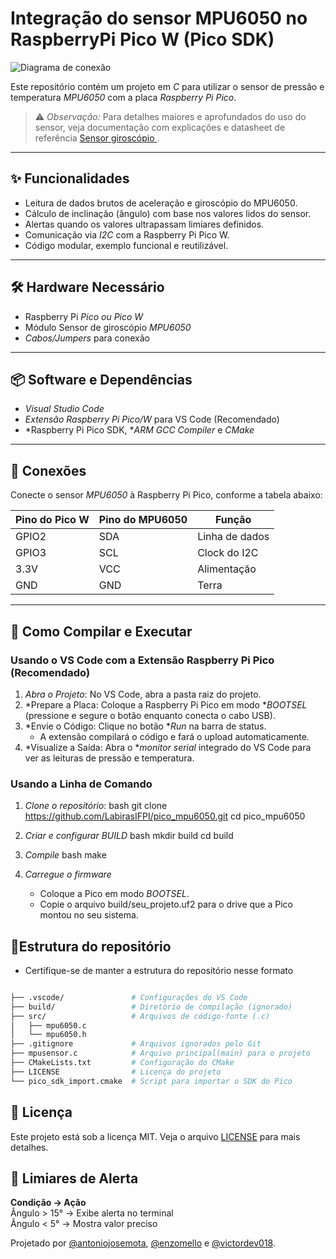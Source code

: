 # Integração do sensor MPU6050 no RaspberryPi Pico W (Pico SDK)

![Diagrama de conexão](https://user-images.githubusercontent.com/107638696/241324971-43b8fe88-447d-4c2d-9296-4b3aaa50f4ce.png)

Este repositório contém um projeto em *C* para utilizar o sensor de pressão e temperatura *MPU6050* com a placa *Raspberry Pi Pico*.


> ⚠️ *Observação:* Para detalhes maiores e aprofundados do uso do sensor, veja documentação com explicações e datasheet de referência [Sensor giroscópio ](https://www.notion.so/labiras/Sensor-Girosc-pio-MPU6050-22967aa6595380b2b38cc1529256ba44).
---

## ✨ Funcionalidades

- Leitura de dados brutos de aceleração e giroscópio do MPU6050.  
- Cálculo de inclinação (ângulo) com base nos valores lidos do sensor.  
- Alertas quando os valores ultrapassam limiares definidos.  
- Comunicação via *I2C* com a Raspberry Pi Pico W.  
- Código modular, exemplo funcional e reutilizável.  

---

## 🛠️ Hardware Necessário
- Raspberry Pi *Pico ou Pico W*  
- Módulo Sensor de giroscópio *MPU6050*  
- *Cabos/Jumpers* para conexão  
---

## 📦 Software e Dependências
- *Visual Studio Code*  
- *Extensão Raspberry Pi Pico/W* para VS Code (Recomendado)  
- *Raspberry Pi Pico SDK, **ARM GCC Compiler* e *CMake*  
---

## 🔌 Conexões
Conecte o sensor *MPU6050* à Raspberry Pi Pico, conforme a tabela abaixo:

| Pino do Pico W | Pino do MPU6050 | Função        |
|----------------|------------------|----------------|
| GPIO2          | SDA              | Linha de dados |
| GPIO3          | SCL              | Clock do I2C   |
| 3.3V           | VCC              | Alimentação    |
| GND            | GND              | Terra          |

---

## 🚀 Como Compilar e Executar

### Usando o VS Code com a Extensão Raspberry Pi Pico (Recomendado)
1. *Abra o Projeto*: No VS Code, abra a pasta raiz do projeto.  
2. *Prepare a Placa: Coloque a Raspberry Pi Pico em modo **BOOTSEL* (pressione e segure o botão enquanto conecta o cabo USB).  
3. *Envie o Código: Clique no botão **Run* na barra de status.  
   - A extensão compilará o código e fará o upload automaticamente.  
4. *Visualize a Saída: Abra o **monitor serial* integrado do VS Code para ver as leituras de pressão e temperatura.  

### Usando a Linha de Comando
1. *Clone o repositório*:
   bash
   git clone https://github.com/LabirasIFPI/pico_mpu6050.git
   cd pico_mpu6050
    

2. *Criar e configurar BUILD*
    bash 
    mkdir build
    cd build
    
3. *Compile*
    bash
    make
    

4. *Carregue o firmware*
   -   Coloque a Pico em modo *BOOTSEL*.
    -    Copie o arquivo build/seu_projeto.uf2 para o drive que a Pico montou no seu sistema.



## 📁Estrutura do repositório
-  Certifique-se de manter a estrutura do repositório nesse formato
  ``` bash

├── .vscode/               # Configurações do VS Code
├── build/                 # Diretório de compilação (ignorado)
├── src/                   # Arquivos de código-fonte (.c)
│   ├── mpu6050.c
│   └── mpu6050.h 
├── .gitignore             # Arquivos ignorados pelo Git
├── mpusensor.c            # Arquivo principal(main) para o projeto
├── CMakeLists.txt         # Configuração do CMake
├── LICENSE                # Licença do projeto
└── pico_sdk_import.cmake  # Script para importar o SDK do Pico
```

## 📄 Licença
Este projeto está sob a licença MIT. Veja o arquivo [LICENSE](LICENSE) para mais detalhes.

## 🚨 Limiares de Alerta
**Condição ->	Ação**  
Ângulo > 15° -> Exibe alerta no terminal  
Ângulo < 5°	-> Mostra valor preciso  

Projetado por [@antoniojosemota](https://github.com/antoniojosemota), [@enzomello](https://github.com/EnzoMello) e [@victordev018](https://github.com/victordev018).
